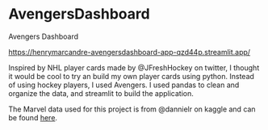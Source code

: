 # AvengersDashboard
Avengers Dashboard

https://henrymarcandre-avengersdashboard-app-qzd44p.streamlit.app/

Inspired by NHL player cards made by @JFreshHockey on twitter, I thought it would be cool to try an build my own player cards using python. Instead of using hockey players, I used Avengers. I used pandas to clean and organize the data, and streamlit to build the application. 

The Marvel data used for this project is from @dannielr on kaggle and can be found [here](https://www.kaggle.com/datasets/dannielr/marvel-superheroes).
